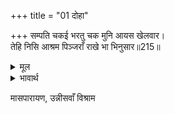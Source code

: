 +++
title = "01 दोहा"

+++
सम्पति चकई भरतु चक मुनि आयस खेलवार।  
तेहि निसि आश्रम पिञ्जराँ राखे भा भिनुसार॥215॥  

<details><summary>मूल</summary>

सम्पति चकई भरतु चक मुनि आयस खेलवार।  
तेहि निसि आश्रम पिञ्जराँ राखे भा भिनुसार॥215॥  
</details>

<details><summary>भावार्थ</summary>

सम्पत्ति (भोग-विलास की सामग्री) चकवी है और भरतजी चकवा हैं और मुनि की आज्ञा खेल है, जिसने उस रात को आश्रम रूपी पिञ्जडे में दोनों को बन्द कर रखा और ऐसे ही सबेरा हो गया। (जैसे किसी बहेलिए के द्वारा एक पिञ्जडे में रखे जाने पर भी चकवी-चकवे का रात को संयोग नहीं होता, वैसे ही भरद्वाजजी की आज्ञा से रात भर भोग सामग्रियों के साथ रहने पर भी भरतजी ने मन से भी उनका स्पर्श तक नहीं किया।)॥215॥  
</details>


मासपारायण, उन्नीसवाँ विश्राम  


